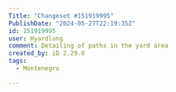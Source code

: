 ```yaml
---
Title: "Changeset #151919995"
PublishDate: "2024-05-27T22:19:35Z"
id: 151919995
user: Hyardlung
comment: Detailing of paths in the yard area
created_by: iD 2.29.0
tags:
  - Montenegro

---
```

